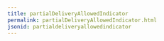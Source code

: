 ```yaml
---
title: partialDeliveryAllowedIndicator
permalink: partialDeliveryAllowedIndicator.html
jsonid: partialdeliveryallowedindicator
---
```

